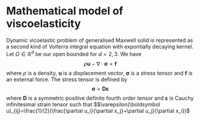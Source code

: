 # Mathematical model of viscoelasticity


Dynamic vicoelastic problem of generalised Maxwell solid is represented as a second kind of Volterra integral equation with expontially decaying kernel. Let $\Omega\in\mathbb{R}^d$ be our open bounded for $d=2,3$. We have
$$ \rho\boldsymbol{u}-\nabla\cdot\boldsymbol{\sigma}=\boldsymbol{f} $$ 
where $\rho$ is a density, $\boldsymbol{u}$ is a displacement vector, $\boldsymbol{\sigma}$ is a stress tensor and $\boldsymbol{f}$ is an external force. The stress tensor is defined by
$$\boldsymbol{\sigma}=\boldsymbol{D}\boldsymbol{\varepsilon}$$
where $\boldsymbol{D}$ is a symmetric positive definite fourth order tensor and $\boldsymbol{\varepsilon}$ is Cauchy infinitesimal strain tensor such that
$$\varepsilon(\boldsymbol u)_{ij}=\frac{1}{2}(\frac{\partial u_i}{\partial x_j}+\partial u_j}{\partial x_i})$
